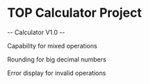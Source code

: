 # TOP Calculator Project

-- Calculator V1.0 --

Capability for mixed operations

Rounding for big decimal numbers

Error display for invalid operations
